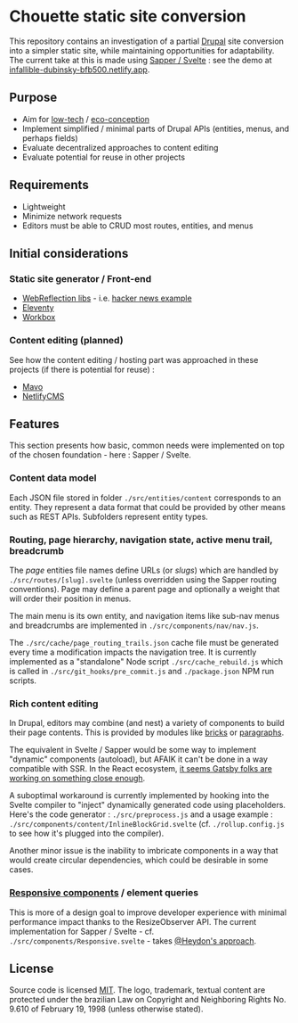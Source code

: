 # Chouette static site conversion

This repository contains an investigation of a partial [Drupal](https://stackoverflow.blog/2020/06/23/is-it-time-to-give-drupal-another-look) site conversion into a simpler static site, while maintaining opportunities for adaptability. The current take at this is made using [Sapper / Svelte](https://sapper.svelte.dev/) : see the demo at [infallible-dubinsky-bfb500.netlify.app](https://infallible-dubinsky-bfb500.netlify.app/).

## Purpose

- Aim for [low-tech](https://solar.lowtechmagazine.com/2020/01/how-sustainable-is-a-solar-powered-website.html) / [eco-conception](https://collectif.greenit.fr/ecoconception-web/)
- Implement simplified / minimal parts of Drupal APIs (entities, menus, and perhaps fields)
- Evaluate decentralized approaches to content editing
- Evaluate potential for reuse in other projects

## Requirements

- Lightweight
- Minimize network requests
- Editors must be able to CRUD most routes, entities, and menus

## Initial considerations

### Static site generator / Front-end

- [WebReflection libs](https://gist.github.com/WebReflection/761052d6dae7c8207d2fcba7cdede295) - i.e. [hacker news example](https://github.com/WebReflection/hn)
- [Eleventy](https://www.11ty.dev/)
- [Workbox](https://developers.google.com/web/tools/workbox/)

### Content editing (planned)

See how the content editing / hosting part was approached in these projects (if there is potential for reuse) :

- [Mavo](https://mavo.io/)
- [NetlifyCMS](https://github.com/netlify/netlify-cms)

## Features

This section presents how basic, common needs were implemented on top of the chosen foundation - here : Sapper / Svelte.

### Content data model

Each JSON file stored in folder `./src/entities/content` corresponds to an entity. They represent a data format that could be provided by other means such as REST APIs. Subfolders represent entity types.

### Routing, page hierarchy, navigation state, active menu trail, breadcrumb

The *page* entities file names define URLs (or *slugs*) which are handled by `./src/routes/[slug].svelte` (unless overridden using the Sapper routing conventions). Page may define a parent page and optionally a weight that will order their position in menus.

The main menu is its own entity, and navigation items like sub-nav menus and breadcrumbs are implemented in `./src/components/nav/nav.js`.

The `./src/cache/page_routing_trails.json` cache file must be generated every time a modification impacts the navigation tree. It is currently implemented as a "standalone" Node script `./src/cache_rebuild.js` which is called in `./src/git_hooks/pre_commit.js` and `./package.json` NPM run scripts.

### Rich content editing

In Drupal, editors may combine (and nest) a variety of components to build their page contents. This is provided by modules like [bricks](https://www.drupal.org/project/bricks) or [paragraphs](https://www.drupal.org/project/paragraphs).

The equivalent in Svelte / Sapper would be some way to implement "dynamic" components (autoload), but AFAIK it can't be done in a way compatible with SSR. In the React ecosystem, [it seems Gatsby folks are working on something close enough](https://github.com/gatsbyjs/gatsby/pull/24903).

A suboptimal workaround is currently implemented by hooking into the Svelte compiler to "inject" dynamically generated code using placeholders. Here's the code generator : `./src/preprocess.js` and a usage example : `./src/components/content/InlineBlockGrid.svelte` (cf. `./rollup.config.js` to see how it's plugged into the compiler).

Another minor issue is the inability to imbricate components in a way that would create circular dependencies, which could be desirable in some cases.

### [Responsive components](https://philipwalton.github.io/responsive-components/) / element queries

This is more of a design goal to improve developer experience with minimal performance impact thanks to the ResizeObserver API. The current implementation for Sapper / Svelte - cf. `./src/components/Responsive.svelte` - takes [@Heydon's approach](https://github.com/Heydon/watched-box).

## License

Source code is licensed [MIT](LICENSE). The logo, trademark, textual content are protected under the brazilian Law on Copyright and Neighboring Rights No. 9.610 of February 19, 1998 (unless otherwise stated).
